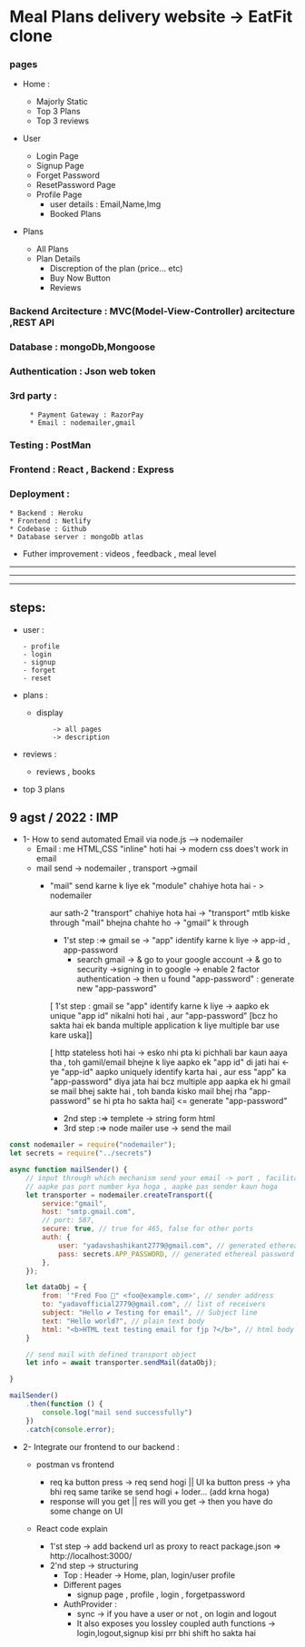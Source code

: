 # Meal Plans delivery website -> EatFit clone

### pages

* Home :
   * Majorly Static
   * Top 3 Plans
   * Top 3 reviews

* User
  * Login Page
  * Signup Page
  * Forget Password
  * ResetPassword Page
  * Profile Page
     * user details : Email,Name,Img
     * Booked Plans
* Plans
  * All Plans
  * Plan Details
    * Discreption of the plan (price... etc)
    * Buy Now Button
    * Reviews
### Backend Arcitecture : MVC(Model-View-Controller) arcitecture ,REST API 
### Database : mongoDb,Mongoose
### Authentication : Json web token
### 3rd party : 
         * Payment Gateway : RazorPay
         * Email : nodemailer,gmail
### Testing : PostMan
### Frontend : React , Backend : Express
### Deployment :
    * Backend : Heroku
    * Frontend : Netlify
    * Codebase : Github
    * Database server : mongoDb atlas  
* Futher improvement : videos , feedback , meal level            


-----------------------
-----------------------
------------------------

## steps:
- user :
      
      - profile
      - login
      - signup
      - forget
      - reset
- plans :
     
     - display 
               
               -> all pages
               -> description

- reviews :
     
     - reviews , books

- top 3 plans

## 9 agst / 2022  :  IMP
* 1- How to send automated Email via node.js --> nodemailer
     * Email : me HTML,CSS "inline" hoti hai -> modern css does't work in email
     * mail send -> nodemailer , transport ->gmail
        * "mail" send karne k liye ek "module" chahiye hota hai - > nodemailer
         
          aur sath-2 "transport" chahiye hota hai -> "transport" mtlb kiske through "mail" bhejna chahte ho -> "gmail" k through 
            * 1'st step :=> gmail se -> "app" identify karne k liye -> app-id , app-password
               * search gmail -> & go to your google account -> & go to security ->signing in to google -> enable 2 factor authentication -> then u found "app-password" : generate new "app-password"
            
            [ 1'st step : gmail se "app" identify karne k liye -> aapko ek unique "app id" nikalni hoti hai , aur "app-password" [bcz ho sakta hai ek banda multiple application k liye multiple bar use kare uska]]
            
            [ http stateless hoti hai -> esko nhi pta ki pichhali bar kaun aaya tha , toh gamil/email bhejne k liye aapko ek "app id" di jati hai <- ye "app-id" aapko uniquely identify karta hai , aur ess "app" ka "app-password" diya jata hai bcz multiple app aapka ek hi gmail se mail bhej sakte hai , toh banda kisko mail bhej rha "app-password" se hi pta ho sakta hai] <= generate "app-password"

            
            * 2nd step :=> templete -> string form html
            * 3rd step :=> node mailer use -> send the mail
```js
const nodemailer = require("nodemailer");
let secrets = require("../secrets")

async function mailSender() {
    // input through which mechanism send your email -> port , facilitator(technical details lena )
    // aapke pas port number kya hoga , aapke pas sender kaun hoga 
    let transporter = nodemailer.createTransport({
        service:"gmail",
        host: "smtp.gmail.com",
        // port: 587,
        secure: true, // true for 465, false for other ports
        auth: {
            user: "yadavshashikant2779@gmail.com", // generated ethereal user
            pass: secrets.APP_PASSWORD, // generated ethereal password
        },
    });

    let dataObj = {
        from: '"Fred Foo 👻" <foo@example.com>', // sender address
        to: "yadavofficial2779@gmail.com", // list of receivers
        subject: "Hello ✔ Testing for email", // Subject line
        text: "Hello world?", // plain text body
        html: "<b>HTML text testing email for fjp ?</b>", // html body
    }

    // send mail with defined transport object
    let info = await transporter.sendMail(dataObj);

}

mailSender()
    .then(function () {
        console.log("mail send successfully")
    })
    .catch(console.error);

```
* 2- Integrate our frontend to our backend :
  * postman vs frontend
    * req ka button press -> req send hogi || UI ka button press -> yha bhi req same tarike se send hogi + loder... (add krna hoga)
    * response will you get || res will you get -> then you have do some change on UI
  
  * React code explain
    * 1'st step -> add backend url as proxy to react package.json => http://localhost:3000/
    * 2'nd step -> structuring
      *  Top : Header -> Home, plan, login/user profile
      *  Different pages
         *  signup page , profile , login , forgetpassword 
      * AuthProvider :
        * sync -> if you have a user or not , on login and logout 
        * It also exposes you lossley coupled auth functions -> login,logout,signup kisi   prr bhi shift ho sakta hai 


